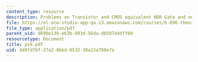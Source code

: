 ```yaml
---
content_type: resource
description: Problems on Transistor and CMOS equivalent NOR Gate and network routing.
file: https://ol-ocw-studio-app-qa.s3.amazonaws.com/courses/6-896-theory-of-parallel-hardware-sma-5511-spring-2004/4d0fd76f27a28bbd853238a22a788e7a_ps8.pdf
file_type: application/pdf
parent_uid: d690e139-e63b-993d-56da-db507d4dff60
resourcetype: Document
title: ps8.pdf
uid: 4d0fd76f-27a2-8bbd-8532-38a22a788e7a
---
```

